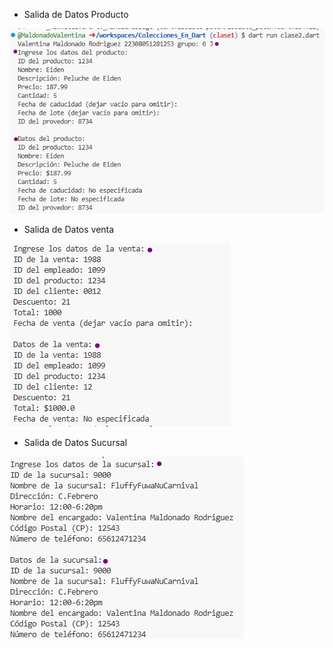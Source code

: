 - Salida de Datos Producto

![](image-6.png)

- Salida de Datos venta

![alt text](image-7.png)

- Salida de Datos Sucursal

![alt text](image-8.png)



